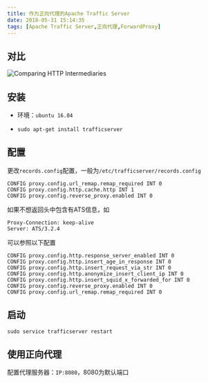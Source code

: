 ```yaml
---
title: 作为正向代理的Apache Traffic Server
date: 2018-05-31 15:14:35
tags: [Apache Traffic Server,正向代理,ForwardProxy]
---
```


## 对比

![Comparing HTTP Intermediaries](images/comparing_http_intermediaries.png "Comparing HTTP Intermediaries")

## 安装

+ 环境：`ubuntu 16.04`

+ `sudo apt-get install trafficserver`

## 配置

更改`records.config`配置，一般为`/etc/trafficserver/records.config`

```config
CONFIG proxy.config.url_remap.remap_required INT 0
CONFIG proxy.config.http.cache.http INT 1
CONFIG proxy.config.reverse_proxy.enabled INT 0                    
```

如果不想返回头中包含有ATS信息，如
```config
Proxy-Connection: keep-alive
Server: ATS/3.2.4
```

可以参照以下配置

```config
CONFIG proxy.config.http.response_server_enabled INT 0
CONFIG proxy.config.http.insert_age_in_response INT 0
CONFIG proxy.config.http.insert_request_via_str INT 0                 
CONFIG proxy.config.http.anonymize_insert_client_ip INT 0               
CONFIG proxy.config.http.insert_squid_x_forwarded_for INT 0           
CONFIG proxy.config.reverse_proxy.enabled INT 0                         
CONFIG proxy.config.url_remap.remap_required INT 0                      
```

## 启动

`sudo service trafficserver restart`

## 使用正向代理

配置代理服务器：`IP:8080`，8080为默认端口


